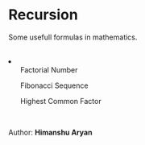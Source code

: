 # Recursion
<p>Some usefull formulas in mathematics.</p><br>
<li>
  <ul>Factorial Number</ul>
  <ul>Fibonacci Sequence</ul>
  <ol>Highest Common Factor</ol>
</li><br>
<p>Author: <b>Himanshu Aryan</b></p>
